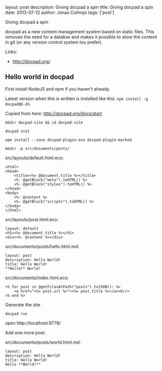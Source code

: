 layout: post
description: Giving docpad a spin
title: Giving docpad a spin
date: 2013-07-12
author: Jonas Colmsjo
tags: ['post']

Giving docpad a spin





docpad as a new content management system based on static files. This removes the need for a databse and makes it possible to store the content in git (or any version control system tou prefer).

Links:

 * http://docpad.org/


## Hello world in docpad

First install NodeJS and npm if you haven't already. 

Latest version when this is written is installed like this: `npm install -g docpad@6.45`.

Copied from here: http://docpad.org/docs/start

```
mkdir docpad-site && cd docpad-site

docpad init

npm install --save docpad-plugin-eco docpad-plugin-marked

mkdir -p src/documents/posts/
```


src/layouts/default.html.eco:

```
<html>
<head>
    <title><%= @document.title %></title>
    <%- @getBlock("meta").toHTML() %>
    <%- @getBlock("styles").toHTML() %>
</head>
<body>
    <%- @content %>
    <%- @getBlock("scripts").toHTML() %>
</body>
</html>
```


src/layouts/post.html.eco:

```
layout: default
<h1><%= @document.title %></h1>
<div><%- @content %></div>
```


src/documents/posts/hello.html.md:

```
layout: post
description: Hello World!
title: Hello World!
**Hello** World!
```

src/documents/index.html.eco:

```
<% for post in @getFilesAtPath("posts").toJSON(): %>
    <a href="<%= post.url %>"><%= post.title %></a><br/>
<% end %>

```

Generate the site

```
docpad run
```

open http://localhost:9778/

Add one more post:

src/documents/posts/world.html.md:

```
layout: post
description: Hello World!
title: Hello World!
Hello **World!**

```













